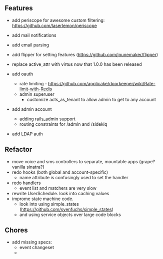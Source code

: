 ## Features

* add periscope for awesome custom filtering: https://github.com/laserlemon/periscope
* add mail notifications
* add email parsing
* add flipper for setting features (https://github.com/jnunemaker/flipper)
* replace active_attr with virtus now that 1.0.0 has been released


* add oauth
  - rate limiting - https://github.com/applicake/doorkeeper/wiki/Rate-limit-with-Redis
  - admin superuser
    - customize acts_as_tenant to allow admin to get to any account

* add admin account
  - adding rails_admin support
  - routing constraints for /admin and /sidekiq


* add LDAP auth

## Refactor

* move voice and sms controllers to separate, mountable apps (grape? vanilla sinatra?)
* redo hooks (both global and account-specific)
  - name attribute is confusingly used to set the handler
* redo handlers
  - event list and matchers are very slow
* rewrite UserSchedule. look into caching values
* improme state machine code.
  - look into using simple_states (https://github.com/svenfuchs/simple_states)
  - and using service objects over large code blocks

## Chores

* add missing specs:
  - event changeset
  - 